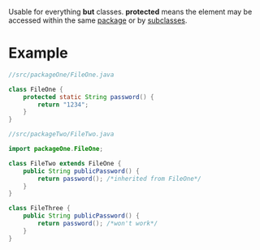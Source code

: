 Usable for everything **but** classes. **protected** means the element may be accessed within the same [package](Packages) or by [subclasses](Inheritance).

# Example

```java
//src/packageOne/FileOne.java

class FileOne {
	protected static String password() {
		return "1234";
	} 
}
```

```java
//src/packageTwo/FileTwo.java

import packageOne.FileOne;

class FileTwo extends FileOne {
	public String publicPassword() {
		return password(); /*inherited from FileOne*/
	}
}

class FileThree {
	public String publicPassword() {
		return password(); /*won't work*/
	}
}
```
